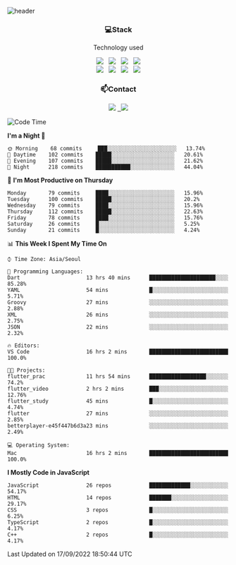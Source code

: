 ![header](https://capsule-render.vercel.app/api?type=waving&color=gradient&height=200&text=Che-ri&fontAlign=70&fontAlignY=40&animation=twinkling)

<h3 align="center">💻Stack</h3>
<p align="center">Technology used</p>
<div align="center"><img src="https://img.shields.io/badge/HTML5-e74c3c?style=flat-square&logo=HTML5&logoColor=white"></img> &nbsp <img src="https://img.shields.io/badge/CSS3-0A84FF?style=flat-square&logo=CSS3&logoColor=white"></img> &nbsp <img src="https://img.shields.io/badge/tailwind%2Dcss-06B6D4?style=flat-square&logo=tailwindcss&logoColor=white"/></a> &nbsp <img src="https://img.shields.io/badge/styled%2Dcomponents-DB7093?style=flat-square&logo=styled%2Dcomponents&logoColor=white"/></a>
<br><img src="https://img.shields.io/badge/JavaScript-FFCD11?style=flat-square&logo=JavaScript&logoColor=white"></img> &nbsp <img src="https://img.shields.io/badge/React-00BCF6?style=flat-square&logo=React&logoColor=white"></img> &nbsp <img src="https://img.shields.io/badge/Redux-764ABC?style=flat-square&logo=Redux&logoColor=white"/> &nbsp <img src="https://img.shields.io/badge/Zustand-582D3E?style=flat-square&logo=Zustand&logoColor=white"/></a></div> 

<h3 align="center">📫Contact</h3>
<div align="center"><a href="https://cheri.tistory.com/"><img src="https://img.shields.io/badge/Cheri-AD29B6?style=flat-square&logo=Tidal&logoColor=white"/></a> <a href="rnjs1135@gmail.com"> &nbsp <img src="https://img.shields.io/badge/Gmail-EA4335?style=flat-square&logo=Gmail&logoColor=white"/></a></div>

<!--START_SECTION:waka-->
![Code Time](http://img.shields.io/badge/Code%20Time-1%2C575%20hrs%2027%20mins-blue)

**I'm a Night 🦉** 

```text
🌞 Morning    68 commits     ███░░░░░░░░░░░░░░░░░░░░░░   13.74% 
🌆 Daytime    102 commits    █████░░░░░░░░░░░░░░░░░░░░   20.61% 
🌃 Evening    107 commits    █████░░░░░░░░░░░░░░░░░░░░   21.62% 
🌙 Night      218 commits    ███████████░░░░░░░░░░░░░░   44.04%

```
📅 **I'm Most Productive on Thursday** 

```text
Monday       79 commits     ████░░░░░░░░░░░░░░░░░░░░░   15.96% 
Tuesday      100 commits    █████░░░░░░░░░░░░░░░░░░░░   20.2% 
Wednesday    79 commits     ████░░░░░░░░░░░░░░░░░░░░░   15.96% 
Thursday     112 commits    █████░░░░░░░░░░░░░░░░░░░░   22.63% 
Friday       78 commits     ████░░░░░░░░░░░░░░░░░░░░░   15.76% 
Saturday     26 commits     █░░░░░░░░░░░░░░░░░░░░░░░░   5.25% 
Sunday       21 commits     █░░░░░░░░░░░░░░░░░░░░░░░░   4.24%

```


📊 **This Week I Spent My Time On** 

```text
⌚︎ Time Zone: Asia/Seoul

💬 Programming Languages: 
Dart                     13 hrs 40 mins      █████████████████████░░░░   85.28% 
YAML                     54 mins             █░░░░░░░░░░░░░░░░░░░░░░░░   5.71% 
Groovy                   27 mins             ░░░░░░░░░░░░░░░░░░░░░░░░░   2.88% 
XML                      26 mins             ░░░░░░░░░░░░░░░░░░░░░░░░░   2.75% 
JSON                     22 mins             ░░░░░░░░░░░░░░░░░░░░░░░░░   2.32%

🔥 Editors: 
VS Code                  16 hrs 2 mins       █████████████████████████   100.0%

🐱‍💻 Projects: 
flutter_prac             11 hrs 54 mins      ██████████████████░░░░░░░   74.2% 
flutter_video            2 hrs 2 mins        ███░░░░░░░░░░░░░░░░░░░░░░   12.76% 
flutter_study            45 mins             █░░░░░░░░░░░░░░░░░░░░░░░░   4.74% 
flutter                  27 mins             ░░░░░░░░░░░░░░░░░░░░░░░░░   2.85% 
betterplayer-e45f447b6d3a23 mins             ░░░░░░░░░░░░░░░░░░░░░░░░░   2.49%

💻 Operating System: 
Mac                      16 hrs 2 mins       █████████████████████████   100.0%

```

**I Mostly Code in JavaScript** 

```text
JavaScript               26 repos            █████████████░░░░░░░░░░░░   54.17% 
HTML                     14 repos            ███████░░░░░░░░░░░░░░░░░░   29.17% 
CSS                      3 repos             █░░░░░░░░░░░░░░░░░░░░░░░░   6.25% 
TypeScript               2 repos             █░░░░░░░░░░░░░░░░░░░░░░░░   4.17% 
C++                      2 repos             █░░░░░░░░░░░░░░░░░░░░░░░░   4.17%

```



 Last Updated on 17/09/2022 18:50:44 UTC
<!--END_SECTION:waka-->
